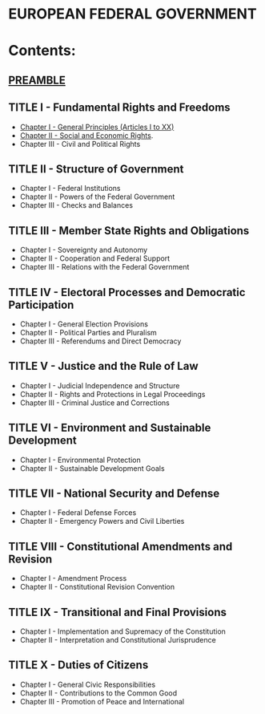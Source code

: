 # EUROPEAN FEDERAL GOVERNMENT

# Contents:

## [PREAMBLE](PREAMBLE.md)

## TITLE I - Fundamental Rights and Freedoms
- [Chapter I - General Principles (Articles I to XX)](TITLE_1_CH_1.md)
- [Chapter II - Social and Economic Rights](TITLE_1_CH_2.md).
- Chapter III - Civil and Political Rights

## TITLE II - Structure of Government
- Chapter I - Federal Institutions
- Chapter II - Powers of the Federal Government
- Chapter III - Checks and Balances

## TITLE III - Member State Rights and Obligations
- Chapter I - Sovereignty and Autonomy
- Chapter II - Cooperation and Federal Support
- Chapter III - Relations with the Federal Government

## TITLE IV - Electoral Processes and Democratic Participation
- Chapter I - General Election Provisions
- Chapter II - Political Parties and Pluralism
- Chapter III - Referendums and Direct Democracy

## TITLE V - Justice and the Rule of Law
- Chapter I - Judicial Independence and Structure
- Chapter II - Rights and Protections in Legal Proceedings
- Chapter III - Criminal Justice and Corrections

## TITLE VI - Environment and Sustainable Development 
- Chapter I - Environmental Protection
- Chapter II - Sustainable Development Goals

## TITLE VII - National Security and Defense 
- Chapter I - Federal Defense Forces
- Chapter II - Emergency Powers and Civil Liberties

## TITLE VIII - Constitutional Amendments and Revision 
- Chapter I - Amendment Process
- Chapter II - Constitutional Revision Convention

## TITLE IX - Transitional and Final Provisions 
- Chapter I - Implementation and Supremacy of the Constitution
- Chapter II - Interpretation and Constitutional Jurisprudence

## TITLE X - Duties of Citizens 
- Chapter I - General Civic Responsibilities
- Chapter II - Contributions to the Common Good
- Chapter III - Promotion of Peace and International
